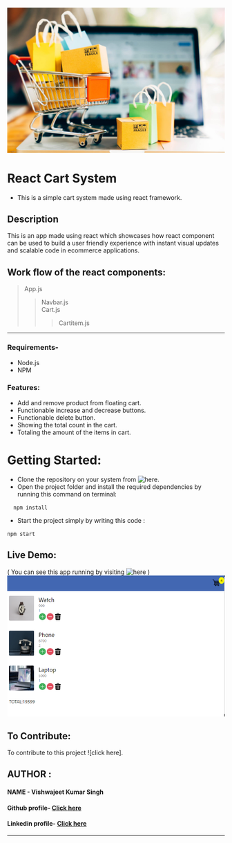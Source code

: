 ![cart](https://github.com/vishwajeet-hash/cartsystem/blob/master/images/shopping.jpeg)
# React Cart System

* This is a simple cart system made using react framework.

## Description

This is an app made using react which showcases how react component can be used to build a user friendly experience with instant visual updates and scalable code in ecommerce applications.

## Work flow of the react components:

> App.js
>> Navbar.js <br>
>> Cart.js 
>>> Cartitem.js
 
---

### Requirements-

* Node.js
* NPM

### Features:

* Add and remove product from floating cart.
* Functionable increase and decrease buttons.
* Functionable delete button.
* Showing the total count in the cart.
* Totaling the amount of the items in cart. 

# Getting Started:

* Clone the repository on your system from ![here](https://github.com/vishwajeet-hash/cartsystem).
* Open the project folder and install the required dependencies by running this command on terminal:
```
  npm install
```
* Start the project simply by writing this code :
```
npm start
```
## Live Demo:
( You can see this app running by visiting ![here](https://www.youtube.com/watch?v=UlEYzTG2fV) )
![demo](https://github.com/vishwajeet-hash/cartsystem/blob/master/images/demo.PNG)

## To Contribute:
To contribute to this project ![click here].

## AUTHOR :

#### NAME - Vishwajeet Kumar Singh <br>
#### Github profile- [Click here](https://github.com/vishwajeet-hash)
#### Linkedin profile- [Click here](https://www.linkedin.com/in/vishwajeet-kumar-singh-b2a7aa1a5/)

***
